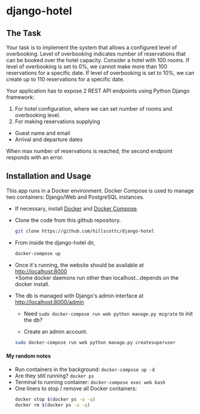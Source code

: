 # django-hotel

## The Task
Your task is to implement the system that allows a configured level of overbooking. Level of overbooking indicates number of reservations that can be booked over the hotel
capacity. Consider a hotel with 100 rooms. If level of overbooking is set to 0%, we cannot make more than 100 reservations for a specific
date. If level of overbooking is set to 10%, we can create up to 110 reservations for a specific date.

Your application has to expose 2 REST API endpoints using Python Django framework:
1. For hotel configuration, where we can set number of rooms and overbooking level.
2. For making reservations supplying
  - Guest name and email
  - Arrival and departure dates  

When max number of reservations is reached, the second endpoint responds with an error.


## Installation and Usage
This app runs in a Docker environment. Docker Compose is used to manage two containers: Django/Web and PostgreSQL instances.

- If necessary, install <a href="https://docs.docker.com/install/">Docker</a> and <a href="https://docs.docker.com/compose/install/#install-compose">Docker Compose</a>.
- Clone the code from this github repository.
    ```bash
    git clone https://github.com/hillscottc/django-hotel
    ``` 
- From inside the django-hotel dir, 
    ```bash
    docker-compose up
    ```
- Once it's running, the website should be available at  
    <http://localhost:8000>  
*Some docker daemons run other than localhost...depends on the docker install.

- The db is managed with Django's admin interface at <http://localhost:8000/admin>  

    - Need `sudo docker-compose run web python manage.py migrate` to init the db?

    - Create an admin account.
    ```bash
    sudo docker-compose run web python manage.py createsuperuser
    ```

#### My random notes
- Run containers in the background: `docker-compose up -d`    
- Are they still running? `docker ps`
- Terminal to running container: `docker-compose exec web bash`
- One liners to stop / remove all Docker containers:
    ```bash
    docker stop $(docker ps -a -q)
    docker rm $(docker ps -a -q)
    ```
